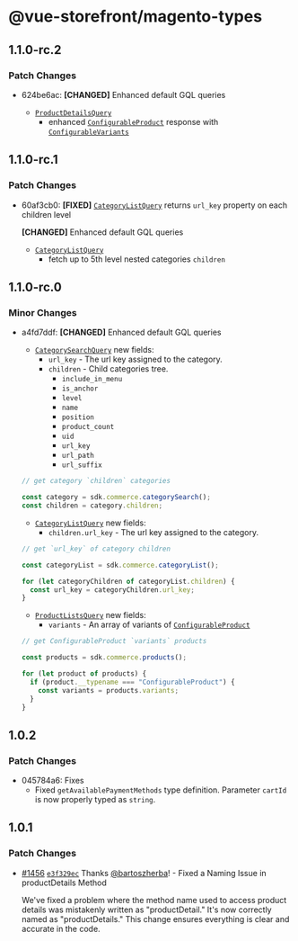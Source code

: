 # @vue-storefront/magento-types

## 1.1.0-rc.2

### Patch Changes

- 624be6ac: **[CHANGED]** Enhanced default GQL queries

  - [`ProductDetailsQuery`](https://docs.vuestorefront.io/integrations/magento/api/magento-types/ProductDetailsQuery)
    - enhanced [`ConfigurableProduct`](https://docs.vuestorefront.io/integrations/magento/api/magento-types/ConfigurableProduct) response with [`ConfigurableVariants`](https://docs.vuestorefront.io/integrations/magento/api/magento-types/ConfigurableVariants)

## 1.1.0-rc.1

### Patch Changes

- 60af3cb0: **[FIXED]** [`CategoryListQuery`](https://docs.vuestorefront.io/integrations/magento/api/magento-types/CategoryListQuery) returns `url_key` property on each children level

  **[CHANGED]** Enhanced default GQL queries

  - [`CategoryListQuery`](https://docs.vuestorefront.io/integrations/magento/api/magento-types/CategoryListQuery)
    - fetch up to 5th level nested categories `children`

## 1.1.0-rc.0

### Minor Changes

- a4fd7ddf: **[CHANGED]** Enhanced default GQL queries

  - [`CategorySearchQuery`](https://docs.vuestorefront.io/integrations/magento/api/magento-types/CategorySearchQuery) new fields:
    - `url_key` - The url key assigned to the category.
    - `children` - Child categories tree.
      - `include_in_menu`
      - `is_anchor`
      - `level`
      - `name`
      - `position`
      - `product_count`
      - `uid`
      - `url_key`
      - `url_path`
      - `url_suffix`

  ```js
  // get category `children` categories

  const category = sdk.commerce.categorySearch();
  const children = category.children;
  ```

  - [`CategoryListQuery`](https://docs.vuestorefront.io/integrations/magento/api/magento-types/CategoryListQuery) new fields:
    - `children.url_key` - The url key assigned to the category.

  ```js
  // get `url_key` of category children

  const categoryList = sdk.commerce.categoryList();

  for (let categoryChildren of categoryList.children) {
    const url_key = categoryChildren.url_key;
  }
  ```

  - [`ProductListsQuery`](https://docs.vuestorefront.io/integrations/magento/api/magento-types/ProductListsQuery) new fields:
    - `variants` - An array of variants of [`ConfigurableProduct`](https://docs.vuestorefront.io/integrations/magento/api/magento-types/ConfigurableProduct)

  ```js
  // get ConfigurableProduct `variants` products

  const products = sdk.commerce.products();

  for (let product of products) {
    if (product.__typename === "ConfigurableProduct") {
      const variants = products.variants;
    }
  }
  ```

## 1.0.2

### Patch Changes

- 045784a6: Fixes
  - Fixed `getAvailablePaymentMethods` type definition. Parameter `cartId` is now properly typed as `string`.

## 1.0.1

### Patch Changes

- [#1456](https://github.com/vuestorefront/magento2/pull/1456) [`e3f329ec`](https://github.com/vuestorefront/magento2/commit/e3f329ec815be7477d398277c98333c3e66e2d65) Thanks [@bartoszherba](https://github.com/bartoszherba)! - Fixed a Naming Issue in productDetails Method

  We've fixed a problem where the method name used to access product details was mistakenly written as "productDetail." It's now correctly named as "productDetails." This change ensures everything is clear and accurate in the code.
